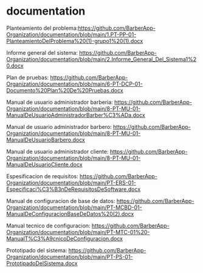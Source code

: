 # documentation

Planteamiento del problema:https://github.com/BarberApp-Organization/documentation/blob/main/1.PT-PP-01-PlanteamientoDelProblema%20(1)-grupo1%20(1).docx

Informe general del sistema: https://github.com/BarberApp-Organization/documentation/blob/main/2.Informe_General_Del_Sistema1%20.docx

Plan de pruebas: https://github.com/BarberApp-Organization/documentation/blob/main/6-PT-DCP-01-Documento%20Plan%20De%20Pruebas.docx

Manual de usuario administrador barberia: https://github.com/BarberApp-Organization/documentation/blob/main/8-PT-MU-01-ManualDeUsuarioAdministradorBarber%C3%ADa.docx

Manual de usuario administrador barbero: https://github.com/BarberApp-Organization/documentation/blob/main/8-PT-MU-01-ManualDeUsuarioBarbero.docx

Manual de usuario administrador cliente: https://github.com/BarberApp-Organization/documentation/blob/main/8-PT-MU-01-ManualDeUsuarioCliente.docx

Espesificacion de requisitos: https://github.com/BarberApp-Organization/documentation/blob/main/PT-ERS-01-Especificaci%C3%B3nDeRequisitosDeSoftware.docx

Manual de configuracion de base de datos: https://github.com/BarberApp-Organization/documentation/blob/main/PT-MCBD-01-ManualDeConfiguracionBaseDeDatos%20(2).docx

Manual tecnico de configuracion: https://github.com/BarberApp-Organization/documentation/blob/main/PT-MTC-01%20-ManualT%C3%A9cnicoDeConfiguracion.docx

Prototipado del sistema: https://github.com/BarberApp-Organization/documentation/blob/main/PT-PS-01-PrototipadoDelSistema.docx

